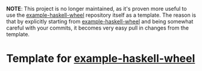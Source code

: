 **NOTE**: This project is no longer maintained, as it's proven more useful to use the [example-haskell-wheel] repository itself as a template. The reason is that by explicitly starting from [example-haskell-wheel] and being somewhat careful with your commits, it becomes very easy pull in changes from the template.

# Template for [example-haskell-wheel]

[example-haskell-wheel]: https://github.com/wenkokke/example-haskell-wheel
